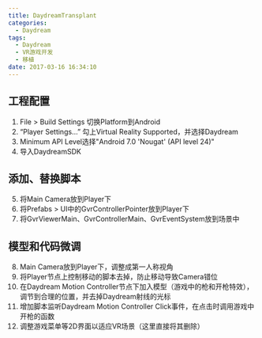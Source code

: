 ```yaml
---
title: DaydreamTransplant
categories:
  - Daydream
tags:
  - Daydream
  - VR游戏开发
  - 移植
date: 2017-03-16 16:34:10
---
```


工程配置
------
1. File > Build Settings 切换Platform到Android
2. “Player Settings...” 勾上Virtual Reality Supported，并选择Daydream
3. Minimum API Level选择"Android 7.0 'Nougat' (API level 24)"
4. 导入DaydreamSDK

添加、替换脚本
------
5. 将Main Camera放到Player下
6. 将Prefabs > UI中的GvrControllerPointer放到Player下
7. 将GvrViewerMain、GvrControllerMain、GvrEventSystem放到场景中

模型和代码微调
------
8. Main Camera放到Player下，调整成第一人称视角
9. 将Player节点上控制移动的脚本去掉，防止移动导致Camera错位
10. 在Daydream Motion Controller节点下加入模型（游戏中的枪和开枪特效），调节到合理的位置，并去掉Daydream射线的光标
11. 增加脚本监听Daydream Motion Controller Click事件，在点击时调用游戏中开枪的函数
12. 调整游戏菜单等2D界面以适应VR场景（这里直接将其删除）